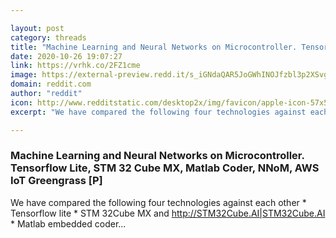 ```yaml
---

layout: post
category: threads
title: "Machine Learning and Neural Networks on Microcontroller. Tensorflow Lite, STM 32 Cube MX, Matlab Coder, NNoM, AWS IoT Greengrass [P]"
date: 2020-10-26 19:07:27
link: https://vrhk.co/2FZ1cme
image: https://external-preview.redd.it/s_iGNdaQAR5JoGWhINOJfzbl3p2XSvg4Af4Obs4xS9U.jpg?width=700&height=322&auto=webp&crop=700:322,smart&s=38ef363b6cd9cc10a62821906c9ab8014342add4
domain: reddit.com
author: "reddit"
icon: http://www.redditstatic.com/desktop2x/img/favicon/apple-icon-57x57.png
excerpt: "We have compared the following four technologies against each other * Tensorflow lite * STM 32Cube MX and <http://STM32Cube.AI|STM32Cube.AI> * Matlab embedded coder..."

---
```


### Machine Learning and Neural Networks on Microcontroller. Tensorflow Lite, STM 32 Cube MX, Matlab Coder, NNoM, AWS IoT Greengrass [P]

We have compared the following four technologies against each other * Tensorflow lite * STM 32Cube MX and <http://STM32Cube.AI|STM32Cube.AI> * Matlab embedded coder...